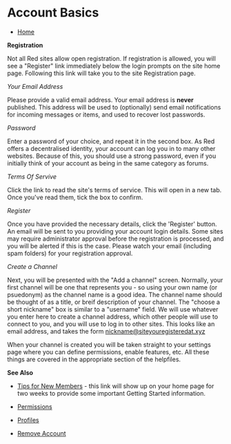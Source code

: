 Account Basics
==============

* [Home](help)


**Registration**

Not all Red sites allow open registration. If registration is allowed, you will see a "Register" link immediately below the login prompts on the site home page. Following this link will take you to the site Registration page.

*Your Email Address*

Please provide a valid email address. Your email address is **never** published.  This address will be used to (optionally) send email notifications for incoming messages or items, and used to recover lost passwords.

*Password*

Enter a password of your choice, and repeat it in the second box.  As Red offers a decentralised identity, your account can log you in to many other websites.  Because of this, you should use a strong password, even if you initially think of your account as being in the same category as forums.

*Terms Of Servive*

Click the link to read the site's terms of service.  This will open in a new tab.  Once you've read them, tick the box to confirm.

*Register*

Once you have provided the necessary details, click the 'Register' button. An email will be sent to you providing your account login details. Some sites may require administrator approval before the registration is processed, and you will be alerted if this is the case. Please watch your email (including spam folders) for your registration approval. 

*Create a Channel*

Next, you will be presented with the "Add a channel" screen.  Normally, your first channel will be one that represents you - so using your own name (or psuedonym) as the channel name is a good idea.  The channel name should be thought of as a title, or breif description of your channel.  The "choose a short nickname" box is similar to a "username" field.  We will use whatever you enter here to create a channel address, which other people will use to connect to you, and you will use to log in to other sites.  This looks like an email address, and takes the form nickname@siteyouregisteredat.xyz

When your channel is created you will be taken straight to your settings page where you can define permissions, enable features, etc.  All these things are covered in the appropriate section of the helpfiles.

**See Also**

* [Tips for New Members](newmember) - this link will show up on your home page for two weeks to provide some important Getting Started information.

* [Permissions](help/Permissions)

* [Profiles](help/Profiles)

* [Remove Account](help/Remove-Account)

 